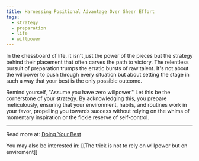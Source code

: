 ```yaml
---
title: Harnessing Positional Advantage Over Sheer Effort
tags:
  - strategy
  - preparation
  - life
  - willpower
---
```

In the chessboard of life, it isn't just the power of the pieces but the strategy behind their placement that often carves the path to victory. The relentless pursuit of preparation trumps the erratic bursts of raw talent. It's not about the willpower to push through every situation but about setting the stage in such a way that your best is the only possible outcome.

Remind yourself, "Assume you have zero willpower." Let this be the cornerstone of your strategy. By acknowledging this, you prepare meticulously, ensuring that your environment, habits, and routines work in your favor, propelling you towards success without relying on the whims of momentary inspiration or the fickle reserve of self-control.

----

Read more at: [Doing Your Best](https://fs.blog/brain-food/march-26-2023/)

You may also be interested in: [[The trick is not to rely on willpower but on enviroment]]
